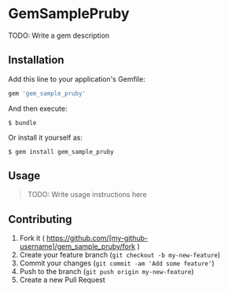 # GemSamplePruby

TODO: Write a gem description

## Installation

Add this line to your application's Gemfile:

```ruby
gem 'gem_sample_pruby'
```

And then execute:

    $ bundle

Or install it yourself as:

    $ gem install gem_sample_pruby

## Usage

> TODO: Write usage instructions here

## Contributing

1. Fork it ( https://github.com/[my-github-username]/gem_sample_pruby/fork )
2. Create your feature branch (`git checkout -b my-new-feature`)
3. Commit your changes (`git commit -am 'Add some feature'`)
4. Push to the branch (`git push origin my-new-feature`)
5. Create a new Pull Request
